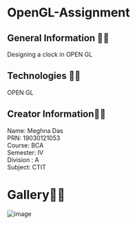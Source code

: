 # OpenGL-Assignment


## General Information 🤷‍♀️
Designing a clock in OPEN GL

## Technologies 👩‍💻
OPEN GL

## Creator Information👩‍💻
Name: Meghna Das<br>
PRN: 19030121053 <br>
Course: BCA<br>
Semester: IV<br>
Division : A<br>
Subject: CTIT<br>

# Gallery🤷‍♀️
![image](https://user-images.githubusercontent.com/55181652/118006639-0d3d6f00-b369-11eb-8131-57bcc12cff69.png)
